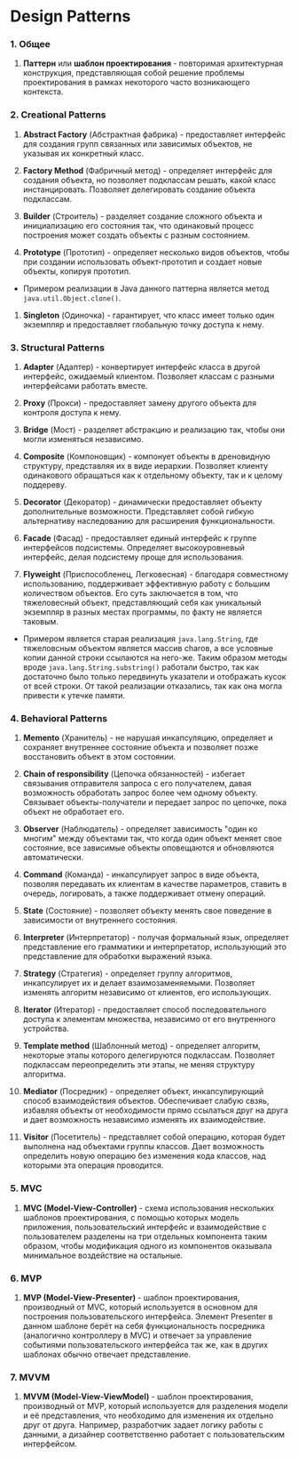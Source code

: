 # Design Patterns

### 1. Общее

1. **Паттерн** или **шаблон проектирования** - повторимая архитектурная конструкция, представляющая собой решение проблемы проектирования в рамках некоторого часто возникающего контекста.

### 2. Creational Patterns

1. **Abstract Factory** (Абстрактная фабрика) - предоставляет интерфейс для создания групп связанных или зависимых объектов, не указывая их конкретный класс.

1. **Factory Method** (Фабричный метод) - определяет интерфейс для создания объекта, но позволяет подклассам решать, какой класс инстанцировать. Позволяет делегировать создание объекта подклассам.

1. **Builder** (Строитель) - разделяет создание сложного объекта и инициализацию его состояния так, что одинаковый процесс построения может создать объекты с разным состоянием.

1. **Prototype** (Прототип) - определяет несколько видов объектов, чтобы при создании использовать объект-прототип и создает новые объекты, копируя прототип.
  - Примером реализации в Java данного паттерна является метод `java.util.Object.clone()`.

1. **Singleton** (Одиночка) - гарантирует, что класс имеет только один экземпляр и предоставляет глобальную точку доступа к нему.

### 3. Structural Patterns

1. **Adapter** (Адаптер) - конвертирует интерфейс класса в другой интерфейс, ожидаемый клиентом. Позволяет классам с разными интерфейсами работать вместе.

1. **Proxy** (Прокси) - предоставляет замену другого объекта для контроля доступа к нему.

1. **Bridge** (Мост) - разделяет абстракцию и реализацию так, чтобы они могли изменяться независимо.

1. **Composite** (Компоновщик) - компонует объекты в дреновидную структуру, представляя их в виде иерархии. Позволяет клиенту одинакового обращаться как к отдельному объекту, так и к целому поддереву.

1. **Decorator** (Декоратор) - динамически предоставляет объекту дополнительные возможности. Представляет собой гибкую альтернативу наследованию для расширения функциональности.

1. **Facade** (Фасад) - предоставляет единый интерфейс к группе интерфейсов подсистемы. Определяет высокоуровневый интерфейс, делая подсистему проще для использования.

1. **Flyweight** (Приспособленец, Легковесная) - благодаря совместному использованию, поддерживает эффективную работу с большим количеством объектов. Его суть заключается в том, что тяжеловесный объект, представляющий себя как уникальный экземпляр в разных местах программы, по факту не является таковым.
  - Примером является старая реализация `java.lang.String`, где тяжеловсным объектом является массив charов, а все условные копии данной строки ссылаются на него-же. Таким образом методы вроде `java.lang.String.substring()` работали быстро, так как достаточно было только передвинуть указатели и отображать кусок от всей строки. От такой реализации отказались, так как она могла привести к утечке памяти.

### 4. Behavioral Patterns

1. **Memento** (Хранитель) - не нарушая инкапсуляцию, определяет и сохраняет внутреннее состояние объекта и позволяет позже восстановить объект в этом состоянии.

1. **Chain of responsibility** (Цепочка обязанностей) - избегает связывания отправителя запроса с его получателем, давая возможность обработать запрос более чем одному объекту. Связывает объекты-получатели и передает запрос по цепочке, пока объект не обработает его.

1. **Observer** (Наблюдатель) - определяет зависимость "один ко многим" между объектами так, что когда один объект меняет свое состояние, все зависимые объекты оповещаются и обновляются автоматически.

1. **Command** (Команда) - инкапсулирует запрос в виде объекта, позволяя передавать их клиентам в качестве параметров, ставить в очередь, логировать, а также поддерживает отмену операций.

1. **State** (Состояние) - позволяет объекту менять свое поведение в зависимости от внутреннего состояния.

1. **Interpreter** (Интерпретатор) - получая формальный язык, определяет представление его грамматики и интерпретатор, использующий это представление для обработки выражений языка.

1. **Strategy** (Стратегия) - определяет группу алгоритмов, инкапсулирует их и делает взаимозаменяемыми. Позволяет изменять алгоритм независимо от клиентов, его использующих.

1. **Iterator** (Итератор) - предоставляет способ последовательного доступа к элементам множества, независимо от его внутренного устройства.

1. **Template method** (Шаблонный метод) - определяет алгоритм, некоторые этапы которого делегируются подклассам. Позволяет подклассам переопределить эти этапы, не меняя структуру алгоритма.

1. **Mediator** (Посредник) - определяет объект, инкапсулирующий способ взаимодействия объектов. Обеспечивает слабую свзяь, избавляя объекты от необходимости прямо ссылаться друг на друга и дает возможность независимо изменять их взаимодействие.

1. **Visitor** (Посетитель) - представляет собой операцию, которая будет выполнена над объектами группы классов. Дает возможность определить новую операцию без изменения кода классов, над которыми эта операция проводится.

### 5. MVC

1. **MVC (Model-View-Controller)** - схема использования нескольких шаблонов проектирования, с помощью которых модель приложения, пользовательский интерфейс и взаимодействие с пользователем разделены на три отдельных компонента таким образом, чтобы модификация одного из компонентов оказывала минимальное воздействие на остальные.

### 6. MVP

1. **MVP (Model-View-Presenter)** - шаблон проектирования, производный от MVC, который используется в основном для построения пользовательского интерфейса. Элемент Presenter в данном шаблоне берёт на себя функциональность посредника (аналогично контроллеру в MVC) и отвечает за управление событиями пользовательского интерфейса так же, как в других шаблонах обычно отвечает представление.

### 7. MVVM

1. **MVVM (Model-View-ViewModel)** - шаблон проектирования, производный от MVP, который используется для разделения модели и её представления, что необходимо для изменения их отдельно друг от друга. Например, разработчик задает логику работы с данными, а дизайнер соответственно работает с пользовательским интерфейсом.
